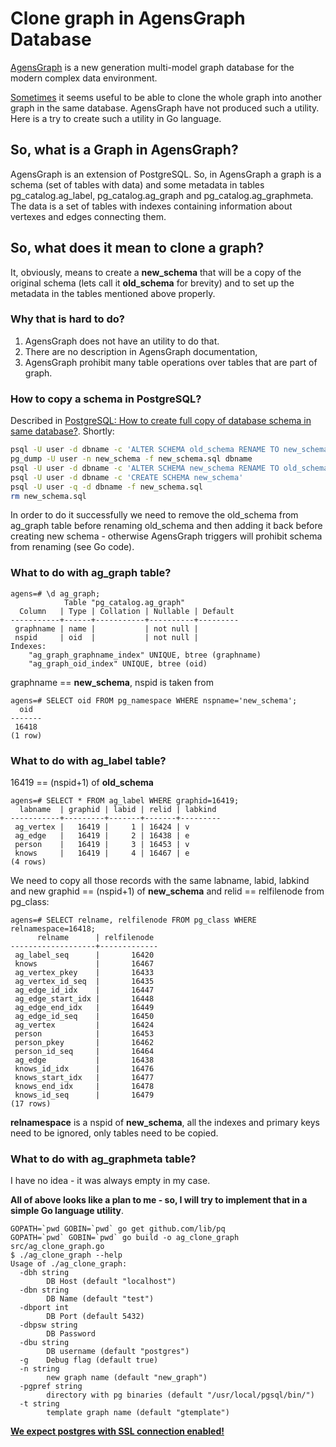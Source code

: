 Clone graph in AgensGraph Database
==================================

[AgensGraph](https://travis-ci.org/bitnine-oss/agensgraph) is a new generation multi-model graph database for the modern complex data environment.

[Sometimes](https://stackoverflow.com/questions/56272245/how-to-copy-data-from-one-graph-to-another) it seems useful to be able to clone the whole graph into another graph in the same database.
AgensGraph have not produced such a utility. Here is a try to create such a utility in Go language.

## So, what is a Graph in AgensGraph?
AgensGraph is an extension of PostgreSQL. So, in AgensGraph a graph is a schema (set of tables with data) and some metadata in tables pg_catalog.ag_label,  pg_catalog.ag_graph and pg_catalog.ag_graphmeta. The data is a set of tables with indexes containing information about vertexes and edges connecting them.

## So, what does it mean to clone a graph?
It, obviously, means to create a **new_schema** that will be a copy of the original schema (lets call it **old_schema** for brevity) and to set up the metadata in the tables mentioned above properly.

### Why that is hard to do?
1. AgensGraph does not have an utility to do that.
2. There are no description in AgensGraph documentation,
3. AgensGraph prohibit many table operations over tables that are part of graph.

### How to copy a schema in PostgreSQL?
Described in [PostgreSQL: How to create full copy of database schema in same database?](https://dba.stackexchange.com/questions/10474/postgresql-how-to-create-full-copy-of-database-schema-in-same-database).
Shortly:
``` bash
psql -U user -d dbname -c 'ALTER SCHEMA old_schema RENAME TO new_schema'
pg_dump -U user -n new_schema -f new_schema.sql dbname
psql -U user -d dbname -c 'ALTER SCHEMA new_schema RENAME TO old_schema'
psql -U user -d dbname -c 'CREATE SCHEMA new_schema'
psql -U user -q -d dbname -f new_schema.sql
rm new_schema.sql
```
In order to do it successfully we need to remove the old_schema from ag_graph table before renaming old_schema and then adding it back before creating new schema - otherwise AgensGraph triggers will prohibit schema from renaming (see Go code).

### What to do with ag_graph table?
```
agens=# \d ag_graph;
            Table "pg_catalog.ag_graph"
  Column   | Type | Collation | Nullable | Default
-----------+------+-----------+----------+---------
 graphname | name |           | not null |
 nspid     | oid  |           | not null |
Indexes:
    "ag_graph_graphname_index" UNIQUE, btree (graphname)
    "ag_graph_oid_index" UNIQUE, btree (oid)
```

graphname == **new_schema**, nspid is taken from
```
agens=# SELECT oid FROM pg_namespace WHERE nspname='new_schema';
  oid
-------
 16418
(1 row)
```

### What to do with ag_label table?
16419 == (nspid+1) of **old_schema**
```
agens=# SELECT * FROM ag_label WHERE graphid=16419;
  labname  | graphid | labid | relid | labkind
-----------+---------+-------+-------+---------
 ag_vertex |   16419 |     1 | 16424 | v
 ag_edge   |   16419 |     2 | 16438 | e
 person    |   16419 |     3 | 16453 | v
 knows     |   16419 |     4 | 16467 | e
(4 rows)
```
We need to copy all those records with the same labname, labid, labkind and new graphid == (nspid+1) of **new_schema** and relid == relfilenode from pg_class:
```
agens=# SELECT relname, relfilenode FROM pg_class WHERE relnamespace=16418;
      relname      | relfilenode
-------------------+-------------
 ag_label_seq      |       16420
 knows             |       16467
 ag_vertex_pkey    |       16433
 ag_vertex_id_seq  |       16435
 ag_edge_id_idx    |       16447
 ag_edge_start_idx |       16448
 ag_edge_end_idx   |       16449
 ag_edge_id_seq    |       16450
 ag_vertex         |       16424
 person            |       16453
 person_pkey       |       16462
 person_id_seq     |       16464
 ag_edge           |       16438
 knows_id_idx      |       16476
 knows_start_idx   |       16477
 knows_end_idx     |       16478
 knows_id_seq      |       16479
(17 rows)
```
**relnamespace** is a nspid of **new_schema**, all the indexes and primary keys need to be ignored, only tables need to be copied.

### What to do with ag_graphmeta table?
I have no idea - it was always empty in my case.

**All of above looks like a plan to me - so, I will try to implement that in a simple Go language utility**.
```
GOPATH=`pwd GOBIN=`pwd` go get github.com/lib/pq
GOPATH=`pwd` GOBIN=`pwd` go build -o ag_clone_graph src/ag_clone_graph.go
$ ./ag_clone_graph --help
Usage of ./ag_clone_graph:
  -dbh string
    	DB Host (default "localhost")
  -dbn string
    	DB Name (default "test")
  -dbport int
    	DB Port (default 5432)
  -dbpsw string
    	DB Password
  -dbu string
    	DB username (default "postgres")
  -g	Debug flag (default true)
  -n string
    	new graph name (default "new_graph")
  -pgpref string
    	directory with pg binaries (default "/usr/local/pgsql/bin/")
  -t string
    	template graph name (default "gtemplate")
```

**[We expect postgres with SSL connection enabled!](https://www.postgresql.org/docs/9.1/ssl-tcp.html)**
